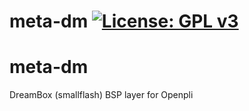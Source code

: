 meta-dm [![License: GPL v3](https://img.shields.io/badge/License-GPLv3-blue.svg)](https://www.gnu.org/licenses/gpl-3.0)
=======
# meta-dm
DreamBox (smallflash) BSP layer for Openpli
